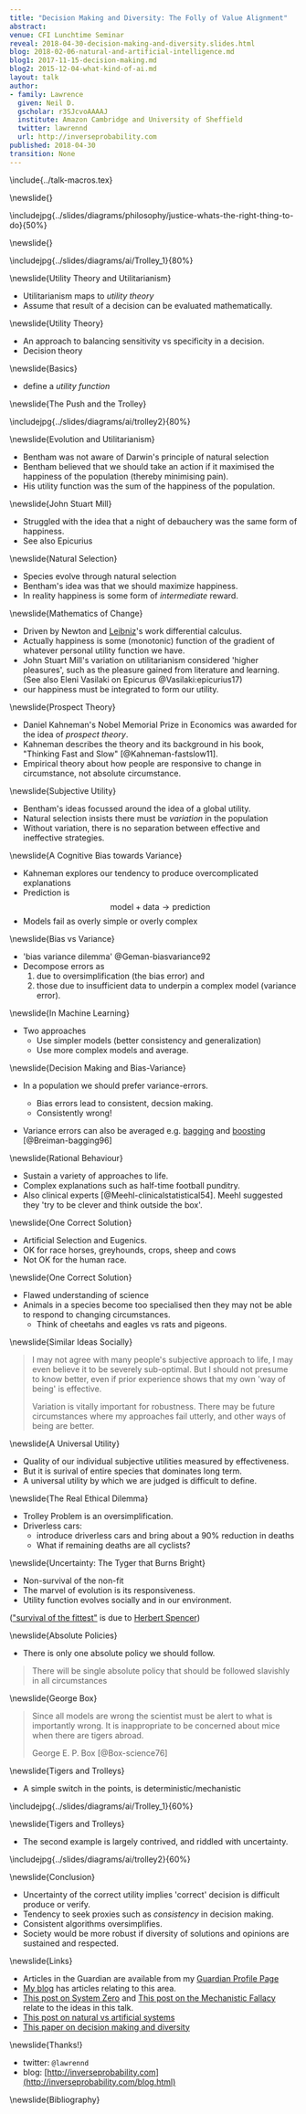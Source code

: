 ```yaml
---
title: "Decision Making and Diversity: The Folly of Value Alignment"
abstract: 
venue: CFI Lunchtime Seminar
reveal: 2018-04-30-decision-making-and-diversity.slides.html
blog: 2018-02-06-natural-and-artificial-intelligence.md
blog1: 2017-11-15-decision-making.md
blog2: 2015-12-04-what-kind-of-ai.md
layout: talk
author:
- family: Lawrence
  given: Neil D.
  gscholar: r3SJcvoAAAAJ
  institute: Amazon Cambridge and University of Sheffield
  twitter: lawrennd
  url: http://inverseprobability.com
published: 2018-04-30
transition: None
---
```


\include{../talk-macros.tex}

\newslide{}


\includejpg{../slides/diagrams/philosophy/justice-whats-the-right-thing-to-do}{50%}

\newslide{}

\includejpg{../slides/diagrams/ai/Trolley_1}{80%}

\newslide{Utility Theory and Utilitarianism}

* Utilitarianism maps to *utility theory*
* Assume that result of a decision can be evaluated mathematically.

\newslide{Utility Theory}

* An approach to balancing sensitivity vs specificity in a decision.
* Decision theory

\newslide{Basics}

* define a *utility function*

\newslide{The Push and the Trolley}

\includejpg{../slides/diagrams/ai/trolley2}{80%}


\newslide{Evolution and Utilitarianism}

* Bentham was not aware of Darwin's principle of natural selection
* Bentham believed that we should take an action if it maximised the happiness of the population (thereby minimising pain). 
* His utility function was the sum of the happiness of the population. 


\newslide{John Stuart Mill}

* Struggled with the idea that a night of debauchery was the same form of happiness.
* See also Epicurius

\newslide{Natural Selection}

* Species evolve through natural selection
* Bentham's idea was that we should maximize happiness. 
* In reality happiness is some form of *intermediate* reward.

\newslide{Mathematics of Change}

* Driven by Newton and [Leibniz](https://en.wikipedia.org/wiki/Gottfried_Wilhelm_Leibniz)'s work differential calculus. 
* Actually happiness is some (monotonic) function of the gradient of whatever personal utility function we have. 
* John Stuart Mill's variation on utilitarianism considered 'higher pleasures', such as the pleasure gained from literature and learning. (See also Eleni Vasilaki on Epicurus @Vasilaki:epicurius17)
* our happiness must be integrated to form our utility. 

\newslide{Prospect Theory}


* Daniel Kahneman's Nobel Memorial Prize in Economics was awarded for the idea of *prospect theory*. 
* Kahneman describes the theory and its background in his book, "Thinking Fast and Slow" [@Kahneman-fastslow11]. 
* Empirical theory about how people are responsive to change in circumstance, not absolute circumstance. 

\newslide{Subjective Utility}

* Bentham's ideas focussed around the idea of a global utility.
* Natural selection insists there must be *variation* in the population
* Without variation, there is no separation between effective and ineffective strategies.

\newslide{A Cognitive Bias towards Variance}

* Kahneman explores our tendency to produce overcomplicated explanations
* Prediction is
    $$ \text{model} + \text{data} \rightarrow \text{prediction}$$
* Models fail as overly simple or overly complex


\newslide{Bias vs Variance}

* 'bias variance dilemma' @Geman-biasvariance92
* Decompose errors as 
    1. due to oversimplification (the bias error) and 
	2. those due to insufficient data to underpin a complex model (variance error).

\newslide{In Machine Learning}

* Two approaches
   * Use simpler models (better consistency and generalization)
   * Use more complex models and average.



\newslide{Decision Making and Bias-Variance}

* In a population we should prefer variance-errors. 
    * Bias errors lead to consistent, decsion making.
	* Consistently wrong!
	
* Variance errors can also be averaged e.g. [bagging](https://en.wikipedia.org/wiki/Bootstrap_aggregating) and [boosting](https://en.wikipedia.org/wiki/Boosting_(machine_learning)) [@Breiman-bagging96] 



\newslide{Rational Behaviour}

* Sustain a variety of approaches to life.
* Complex explanations such as half-time football punditry.
* Also clinical experts [@Meehl-clinicalstatistical54]. Meehl suggested they 'try to be clever and think outside the box'. 

\newslide{One Correct Solution}

* Artificial Selection and Eugenics.
* OK for race horses, greyhounds, crops, sheep and cows 
* Not OK for the human race.

\newslide{One Correct Solution}

* Flawed understanding of science
* Animals in a species become too specialised then they may not be able to respond to changing circumstances. 
    * Think of cheetahs and eagles vs rats and pigeons.

\newslide{Similar Ideas Socially}

> I may not agree with many people's subjective approach to life, I may even believe it to be severely sub-optimal. But I should not presume to know better, even if prior experience shows that my own 'way of being' is effective. 
>
> Variation is vitally important for robustness. There may be future circumstances where my approaches fail utterly, and other ways of being are better.

\newslide{A Universal Utility}

* Quality of our individual subjective utilities measured by effectiveness.
* But it is surival of entire species that dominates long term.
* A universal utility by which we are judged is difficult to define.

\newslide{The Real Ethical Dilemma}

* Trolley Problem is an oversimplification.
* Driverless cars: 
    * introduce driverless cars and bring about a 90% reduction in deaths 
	* What if remaining deaths are all cyclists?
	
\newslide{Uncertainty: The Tyger that Burns Bright}

* Non-survival of the non-fit 
* The marvel of evolution is its responsiveness.
* Utility function evolves socially and in our environment.

(["survival of the fittest"](https://en.wikipedia.org/wiki/Survival_of_the_fittest) is due to [Herbert Spencer](https://en.wikipedia.org/wiki/Herbert_Spencer))

\newslide{Absolute Policies}

* There is only one absolute policy we should follow. 

> There will be single absolute policy that should be followed slavishly in all circumstances


\newslide{George Box}


> Since all models are wrong the scientist must be alert to what is importantly wrong. It is inappropriate to be concerned about mice when there are tigers abroad.
>
> George E. P. Box [@Box-science76]



\newslide{Tigers and Trolleys}

* A simple switch in the points, is deterministic/mechanistic

\includejpg{../slides/diagrams/ai/Trolley_1}{60%}

\newslide{Tigers and Trolleys}

* The second example is largely contrived, and riddled with uncertainty.

\includejpg{../slides/diagrams/ai/trolley2}{60%}


\newslide{Conclusion}

* Uncertainty of the correct utility implies  'correct' decision is difficult produce or verify. 
* Tendency to seek proxies such as *consistency* in decision making. 
* Consistent algorithms oversimplifies.
* Society would be more robust if diversity of solutions and opinions are sustained and respected. 

\newslide{Links}

* Articles in the Guardian are available from my [Guardian Profile Page](http://www.theguardian.com/profile/neil-lawrence)
* [My blog](http://inverseprobability.com/blog.html) has articles relating to this area.
* [This post on System Zero](http://inverseprobability.com/2015/12/04/what-kind-of-ai/) and [This post on the Mechanistic Fallacy](http://inverseprobability.com/2015/11/09/artificial-stupidity/) relate to the ideas in this talk.
* [This post on natural vs artificial systems](http://inverseprobability.com/2018/02/06/natural-and-artificial-intelligence)
* [This paper on decision making and diversity](http://inverseprobability.com/2017/11/15/decision-making)

\newslide{Thanks!}

* twitter: ```@lawrennd```
* blog: [http://inverseprobability.com](http://inverseprobability.com/blog.html)


\newslide{Bibliography}


